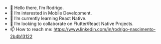 - 👋 Hello there, I’m Rodrigo.
- 👀 I’m interested in Mobile Development.
- 🌱 I’m currently learning React Native.
- 💞️ I’m looking to collaborate on Flutter/React Native Projects.
- 📫 How to reach me: https://www.linkedin.com/in/rodrigo-nascimento-2b4b13122


